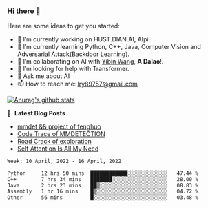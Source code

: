 ### Hi there 👋

<!--
**LRY89757/LRY89757** is a ✨ _special_ ✨ repository because its `README.md` (this file) appears on your GitHub profile.
-->
Here are some ideas to get you started:

- 🔭 I’m currently working on HUST.DIAN.AI, AIpi.
- 🌱 I’m currently learning Python, C++, Java, Computer Vision and Adversarial Attack(Backdoor Learning).
- 👯 I’m collaborating on AI with [Yibin Wang](https://github.com/flyleeee), **A Dalao**!.
- 🤔 I’m looking for help with Transformer.
- 💬 Ask me about AI
- 📫 How to reach me: lry89757@gmail.com
<!-- - 😄 Pronouns: ... -->
<!-- - ⚡ Fun fact: ... -->

[![Anurag's github stats](https://github-readme-stats.vercel.app/api?username=LRY89757)](https://github.com/anuraghazra/github-readme-stats)

📕 &nbsp;**Latest Blog Posts**
<!-- BLOG-POST-LIST:START -->
- [mmdet && project of fenghuo](https://lry89757.github.io/2021/11/09/mmdet-project-of-fenghuo/)
- [Code Trace of MMDETECTION](https://lry89757.github.io/2021/10/16/code-trace-of-mmdetection/)
- [Road Crack of exploration](https://lry89757.github.io/2021/10/04/lu-mian-lie-feng-shu-ju-ji-diao-yan/)
- [Self Attention Is All My Need](https://lry89757.github.io/2021/10/13/self-attention-is-all-my-need/)
<!-- - [God Mode in browsers: document.designMode = "on"](https://dev.to/gautamkrishnar/god-mode-in-browsers-document-designmode-on-2pmo) -->
<!-- BLOG-POST-LIST:END -->

<!--START_SECTION:waka-->
```text
Week: 10 April, 2022 - 16 April, 2022

Python     12 hrs 50 mins  ████████████░░░░░░░░░░░░░   47.44 % 
C++        7 hrs 34 mins   ███████░░░░░░░░░░░░░░░░░░   28.00 % 
Java       2 hrs 23 mins   ██▒░░░░░░░░░░░░░░░░░░░░░░   08.83 % 
Assembly   1 hr 16 mins    █▒░░░░░░░░░░░░░░░░░░░░░░░   04.72 % 
Other      56 mins         █░░░░░░░░░░░░░░░░░░░░░░░░   03.48 % 
```
<!--END_SECTION:waka-->

